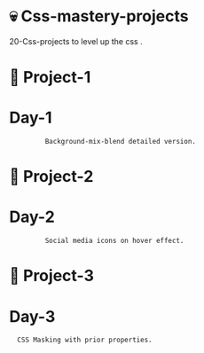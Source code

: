#  💀  Css-mastery-projects
20-Css-projects to level up the css .
#       🔅  Project-1  
   # Day-1
             Background-mix-blend detailed version. 
#       🔅  Project-2  
   # Day-2
             Social media icons on hover effect. 
#       🔅  Project-3  
  # Day-3
      CSS Masking with prior properties.  